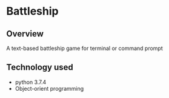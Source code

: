 # Battleship

## Overview
A text-based battleship game for terminal or command prompt

## Technology used
- python 3.7.4
- Object-orient programming
